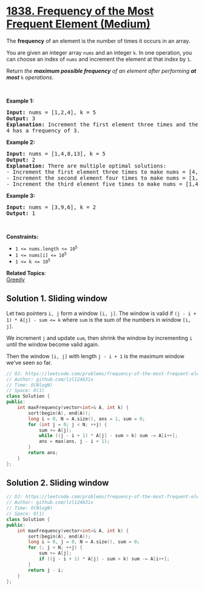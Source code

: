 # [1838. Frequency of the Most Frequent Element (Medium)](https://leetcode.com/problems/frequency-of-the-most-frequent-element/)

<p>The <strong>frequency</strong> of an element is the number of times it occurs in an array.</p>

<p>You are given an integer array <code>nums</code> and an integer <code>k</code>. In one operation, you can choose an index of <code>nums</code> and increment the element at that index by <code>1</code>.</p>

<p>Return <em>the <strong>maximum possible frequency</strong> of an element after performing <strong>at most</strong> </em><code>k</code><em> operations</em>.</p>

<p>&nbsp;</p>
<p><strong>Example 1:</strong></p>

<pre><strong>Input:</strong> nums = [1,2,4], k = 5
<strong>Output:</strong> 3<strong>
Explanation:</strong> Increment the first element three times and the second element two times to make nums = [4,4,4].
4 has a frequency of 3.</pre>

<p><strong>Example 2:</strong></p>

<pre><strong>Input:</strong> nums = [1,4,8,13], k = 5
<strong>Output:</strong> 2
<strong>Explanation:</strong> There are multiple optimal solutions:
- Increment the first element three times to make nums = [4,4,8,13]. 4 has a frequency of 2.
- Increment the second element four times to make nums = [1,8,8,13]. 8 has a frequency of 2.
- Increment the third element five times to make nums = [1,4,13,13]. 13 has a frequency of 2.
</pre>

<p><strong>Example 3:</strong></p>

<pre><strong>Input:</strong> nums = [3,9,6], k = 2
<strong>Output:</strong> 1
</pre>

<p>&nbsp;</p>
<p><strong>Constraints:</strong></p>

<ul>
	<li><code>1 &lt;= nums.length &lt;= 10<sup>5</sup></code></li>
	<li><code>1 &lt;= nums[i] &lt;= 10<sup>5</sup></code></li>
	<li><code>1 &lt;= k &lt;= 10<sup>5</sup></code></li>
</ul>


**Related Topics**:  
[Greedy](https://leetcode.com/tag/greedy/)

## Solution 1. Sliding window

Let two pointers `i, j` form a window `[i, j]`. The window is valid if `(j - i + 1) * A[j] - sum <= k` where `sum` is the sum of the numbers in window `[i, j]`.

We increment `j` and update `sum`, then shrink the window by incrementing `i` until the window become valid again.

Then the window `[i, j]` with length `j - i + 1` is the maximum window we've seen so far.

```cpp
// OJ: https://leetcode.com/problems/frequency-of-the-most-frequent-element/
// Author: github.com/lzl124631x
// Time: O(NlogN)
// Space: O(1)
class Solution {
public:
    int maxFrequency(vector<int>& A, int k) {
        sort(begin(A), end(A));
        long i = 0, N = A.size(), ans = 1, sum = 0;
        for (int j = 0; j < N; ++j) {
            sum += A[j];
            while ((j - i + 1) * A[j] - sum > k) sum -= A[i++];
            ans = max(ans, j - i + 1);
        }
        return ans;
    }
};
```

## Solution 2. Sliding window

```cpp
// OJ: https://leetcode.com/problems/frequency-of-the-most-frequent-element/
// Author: github.com/lzl124631x
// Time: O(NlogN)
// Space: O(1)
class Solution {
public:
    int maxFrequency(vector<int>& A, int k) {
        sort(begin(A), end(A));
        long i = 0, j = 0, N = A.size(), sum = 0;
        for (; j < N; ++j) {
            sum += A[j];
            if ((j - i + 1) * A[j] - sum > k) sum -= A[i++];
        }
        return j - i;
    }
};
```